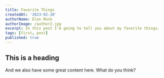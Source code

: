 ```yaml
---
title: Favorite Things
createdAt: '2023-02-28'
authorName: Elon Musk
authorImage: /author2.jpg
excerpt: In this post I'm going to tell you about my favorite things.
tags: [first, post]
published: true
---
```


## This is a heading

And we also have some great content here. What do you think?
